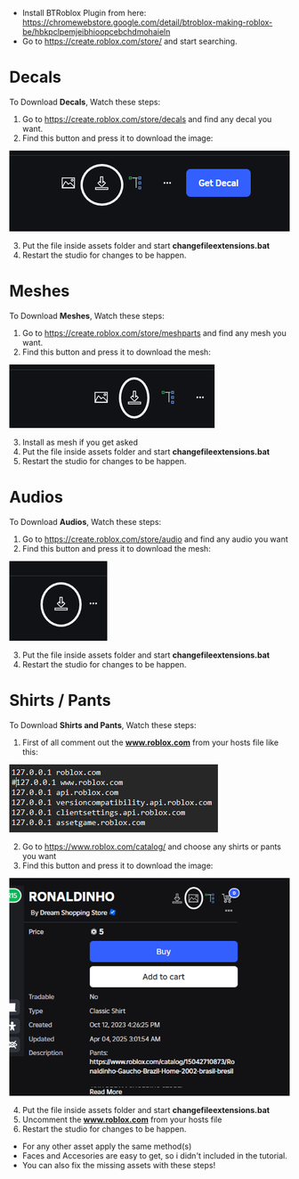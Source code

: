 - Install BTRoblox Plugin from here: https://chromewebstore.google.com/detail/btroblox-making-roblox-be/hbkpclpemjeibhioopcebchdmohaieln
- Go to https://create.roblox.com/store/ and start searching.

# Decals
To Download **Decals**, Watch these steps:
1. Go to https://create.roblox.com/store/decals and find any decal you want.
2. Find this button and press it to download the image: 

![](image.png)

3. Put the file inside assets folder and start **changefileextensions.bat**
4. Restart the studio for changes to be happen.

# Meshes
To Download **Meshes**, Watch these steps:
1. Go to https://create.roblox.com/store/meshparts and find any mesh you want.
2. Find this button and press it to download the mesh: 

![](image-3.png)

3. Install as mesh if you get asked
4. Put the file inside assets folder and start **changefileextensions.bat**
5. Restart the studio for changes to be happen.

# Audios
To Download **Audios**, Watch these steps:
1. Go to https://create.roblox.com/store/audio and find any audio you want
2. Find this button and press it to download the mesh: 

![](image-4.png)

3. Put the file inside assets folder and start **changefileextensions.bat**
4. Restart the studio for changes to be happen.

# Shirts / Pants
To Download **Shirts and Pants**, Watch these steps:
1. First of all comment out the **www.roblox.com** from your hosts file like this:

![](image-1.png)

2. Go to https://www.roblox.com/catalog/ and choose any shirts or pants you want
3. Find this button and press it to download the image: 

![](image-2.png)

4. Put the file inside assets folder and start **changefileextensions.bat**
5. Uncomment the **www.roblox.com** from your hosts file
6. Restart the studio for changes to be happen.


- For any other asset apply the same method(s)
- Faces and Accesories are easy to get, so i didn't included in the tutorial.
- You can also fix the missing assets with these steps!
